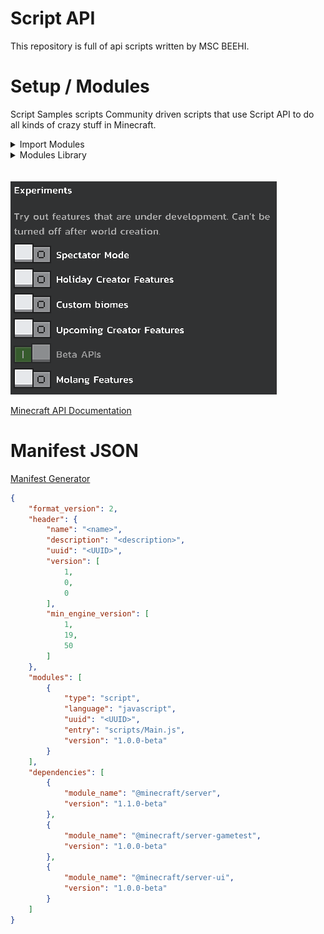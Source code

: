 # Script API

This repository is full of api scripts written by MSC BEEHI.

# Setup / Modules
Script Samples
scripts
Community driven scripts that use Script API to do all kinds of crazy stuff in Minecraft.
<details><summary>Import Modules</summary>

* **@minecraft/server**
Basic usage of manipulating Script API features within `@minecraft/server` module

* **@minecraft/server-gametest**
Basic usage of creating GameTests or spawning a simulated player using `@minecraft/server-gametest` module

* **@minecraft/server-ui**
Basic usage of manipulating server forms available in `@minecraft/server-ui` module

</details>
<details><summary>Modules Library</summary>

[Install Node js to use Typescript.](https://nodejs.org/)

* **@minecraft/server**
Terminal
```terminal
npm i @minecraft/server@beta
```

* **@minecraft/server-gametest**
Terminal
```terminal
npm i @minecraft/server-gametest@beta
```

* **@minecraft/server-ui**
Terminal
```terminal
npm i @minecraft/server-ui@beta 
```
</details>
ㅤ

![as](https://github.com/MSCBEEHI/Series-FreeAdd-on/blob/main/Beta%20API.png?raw=true)

[Minecraft API Documentation](https://learn.microsoft.com/en-us/minecraft/creator/scriptapi/minecraft/server-admin/minecraft-server-admin)

# Manifest JSON
[Manifest Generator](https://manifest-generator.vercel.app/)
```json
{
    "format_version": 2,
    "header": {
        "name": "<name>",
        "description": "<description>",
        "uuid": "<UUID>",
        "version": [
            1,
            0,
            0
        ],
        "min_engine_version": [
            1,
            19,
            50
        ]
    },
    "modules": [
        {
            "type": "script",
            "language": "javascript",
            "uuid": "<UUID>",
            "entry": "scripts/Main.js",
            "version": "1.0.0-beta"
        }
    ],
    "dependencies": [
        {
            "module_name": "@minecraft/server",
            "version": "1.1.0-beta"
        },
        {
            "module_name": "@minecraft/server-gametest",
            "version": "1.0.0-beta"
        },
        {
            "module_name": "@minecraft/server-ui",
            "version": "1.0.0-beta"
        }
    ]
}
```
